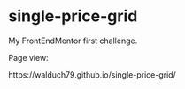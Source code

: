 # single-price-grid
My FrontEndMentor first challenge.
<p>Page view:</p>
 https://walduch79.github.io/single-price-grid/
